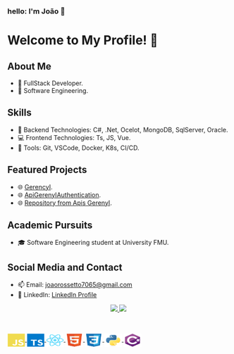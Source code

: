 ### hello: I'm João 👋

# Welcome to My Profile! 👋

## About Me
- 🔭 FullStack Developer.
- 🌱 Software Engineering.

## Skills
- 🧠 Backend Technologies: C#, .Net, Ocelot, MongoDB, SqlServer, Oracle.
- 💻 Frontend Technologies: Ts, JS, Vue.
- 🔧 Tools: Git, VSCode, Docker, K8s, CI/CD.

## Featured Projects
- 🌐 [GerencyI](https://gerencyi-homolog.vercel.app/).
- 🌐 [ApiGerenyIAuthentication](https://gerencyiauthentication.azurewebsites.net/swagger/index.html).
- 🌐 [Repository from Apis GerenyI](https://github.com/gerencyme/gerencyI-server).

## Academic Pursuits
- 🎓 Software Engineering student at University FMU.

## Social Media and Contact
- 📫 Email: joaorossetto7065@gmail.com
- 📱 LinkedIn: [LinkedIn Profile](https://www.linkedin.com/in/joão-rossetto/)
    
<div align="center">
  <a href="https://https://github.com/joaoguthix">
  <img height="165em" src="https://github-readme-stats.vercel.app/api?username=joaoguthix&count_private=true&show_icons=true&theme=midnight-purple"/>
  <img height="165em" src="https://github-readme-stats.vercel.app/api/top-langs/?username=joaoguthix&langs_count=16&theme=midnight-purple&layout=compact"/>
</div>
      
##

<div style="display: inline_block"><br>
  <img align="center" alt="Rafa-Js" height="30" width="40" src="https://raw.githubusercontent.com/devicons/devicon/master/icons/javascript/javascript-plain.svg">
  <img align="center" alt="Rafa-Ts" height="30" width="40" src="https://raw.githubusercontent.com/devicons/devicon/master/icons/typescript/typescript-plain.svg">
  <img align="center" alt="Rafa-React" height="30" width="40" src="https://raw.githubusercontent.com/devicons/devicon/master/icons/react/react-original.svg">
  <img align="center" alt="Rafa-HTML" height="30" width="40" src="https://raw.githubusercontent.com/devicons/devicon/master/icons/html5/html5-original.svg">
  <img align="center" alt="Rafa-CSS" height="30" width="40" src="https://raw.githubusercontent.com/devicons/devicon/master/icons/css3/css3-original.svg">
  <img align="center" alt="Rafa-Python" height="30" width="40" src="https://raw.githubusercontent.com/devicons/devicon/master/icons/python/python-original.svg">
  <img align="center" alt="Rafa-Csharp" height="30" width="40" src="https://raw.githubusercontent.com/devicons/devicon/master/icons/csharp/csharp-original.svg">
</div>

